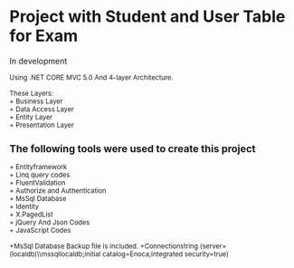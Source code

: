# Project with Student and User Table for Exam
In development
<br/>

<small> 
Using .NET CORE MVC 5.0 And 4-layer Architecture.<br/><br/>
These Layers:<br/>
  + Business Layer<br/>
  + Data Access Layer<br/>
  + Entity Layer<br/>
  + Presentation Layer<br/>
  
   <h2>The following tools were used to create this project</h2> 
+ Entityframework<br/>
+ Linq query codes<br/>
+ FluentValidation<br/>
+ Authorize and Authentication<br/>
+ MsSql Database<br/>
+ Identity <br/>
+ X.PagedList <br/>
  + jQuery And Json Codes<br/>
+ JavaScript Codes<br/>

  <br/>
  +MsSql Database Backup file is included.
  +Connectionstring (server=(localdb)\\mssqllocaldb;initial catalog=Enoca;integrated security=true)
